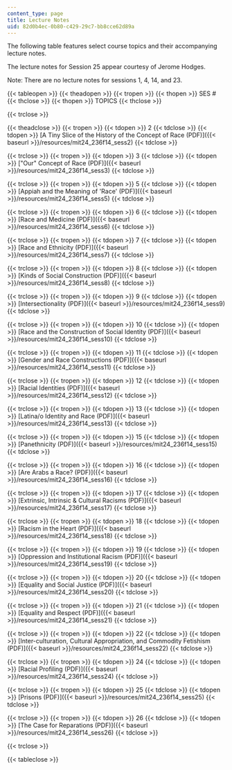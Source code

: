 ```yaml
---
content_type: page
title: Lecture Notes
uid: 82d0b4ec-0b80-c429-29c7-bb8cce62d89a
---
```


The following table features select course topics and their accompanying lecture notes.

The lecture notes for Session 25 appear courtesy of Jerome Hodges.

Note: There are no lecture notes for sessions 1, 4, 14, and 23.

{{< tableopen >}}
{{< theadopen >}}
{{< tropen >}}
{{< thopen >}}
SES #
{{< thclose >}}
{{< thopen >}}
TOPICS
{{< thclose >}}

{{< trclose >}}

{{< theadclose >}}
{{< tropen >}}
{{< tdopen >}}
2
{{< tdclose >}}
{{< tdopen >}}
[A Tiny Slice of the History of the Concept of Race (PDF)]({{< baseurl >}}/resources/mit24_236f14_sess2)
{{< tdclose >}}

{{< trclose >}}
{{< tropen >}}
{{< tdopen >}}
3
{{< tdclose >}}
{{< tdopen >}}
["Our" Concept of Race (PDF)]({{< baseurl >}}/resources/mit24_236f14_sess3)
{{< tdclose >}}

{{< trclose >}}
{{< tropen >}}
{{< tdopen >}}
5
{{< tdclose >}}
{{< tdopen >}}
[Appiah and the Meaning of 'Race' (PDF)]({{< baseurl >}}/resources/mit24_236f14_sess5)
{{< tdclose >}}

{{< trclose >}}
{{< tropen >}}
{{< tdopen >}}
6
{{< tdclose >}}
{{< tdopen >}}
[Race and Medicine (PDF)]({{< baseurl >}}/resources/mit24_236f14_sess6)
{{< tdclose >}}

{{< trclose >}}
{{< tropen >}}
{{< tdopen >}}
7
{{< tdclose >}}
{{< tdopen >}}
[Race and Ethnicity (PDF)]({{< baseurl >}}/resources/mit24_236f14_sess7)
{{< tdclose >}}

{{< trclose >}}
{{< tropen >}}
{{< tdopen >}}
8
{{< tdclose >}}
{{< tdopen >}}
[Kinds of Social Construction (PDF)]({{< baseurl >}}/resources/mit24_236f14_sess8)
{{< tdclose >}}

{{< trclose >}}
{{< tropen >}}
{{< tdopen >}}
9
{{< tdclose >}}
{{< tdopen >}}
[Intersectionality (PDF)]({{< baseurl >}}/resources/mit24_236f14_sess9)
{{< tdclose >}}

{{< trclose >}}
{{< tropen >}}
{{< tdopen >}}
10
{{< tdclose >}}
{{< tdopen >}}
[Race and the Construction of Social Identity (PDF)]({{< baseurl >}}/resources/mit24_236f14_sess10)
{{< tdclose >}}

{{< trclose >}}
{{< tropen >}}
{{< tdopen >}}
11
{{< tdclose >}}
{{< tdopen >}}
[Gender and Race Constructions (PDF)]({{< baseurl >}}/resources/mit24_236f14_sess11)
{{< tdclose >}}

{{< trclose >}}
{{< tropen >}}
{{< tdopen >}}
12
{{< tdclose >}}
{{< tdopen >}}
[Racial Identities (PDF)]({{< baseurl >}}/resources/mit24_236f14_sess12)
{{< tdclose >}}

{{< trclose >}}
{{< tropen >}}
{{< tdopen >}}
13
{{< tdclose >}}
{{< tdopen >}}
[Latina/o Identity and Race (PDF)]({{< baseurl >}}/resources/mit24_236f14_sess13)
{{< tdclose >}}

{{< trclose >}}
{{< tropen >}}
{{< tdopen >}}
15
{{< tdclose >}}
{{< tdopen >}}
[Panethnicity (PDF)]({{< baseurl >}}/resources/mit24_236f14_sess15)
{{< tdclose >}}

{{< trclose >}}
{{< tropen >}}
{{< tdopen >}}
16
{{< tdclose >}}
{{< tdopen >}}
[Are Arabs a Race? (PDF)]({{< baseurl >}}/resources/mit24_236f14_sess16)
{{< tdclose >}}

{{< trclose >}}
{{< tropen >}}
{{< tdopen >}}
17
{{< tdclose >}}
{{< tdopen >}}
[Extrinsic, Intrinsic & Cultural Racisms (PDF)]({{< baseurl >}}/resources/mit24_236f14_sess17)
{{< tdclose >}}

{{< trclose >}}
{{< tropen >}}
{{< tdopen >}}
18
{{< tdclose >}}
{{< tdopen >}}
[Racism in the Heart (PDF)]({{< baseurl >}}/resources/mit24_236f14_sess18)
{{< tdclose >}}

{{< trclose >}}
{{< tropen >}}
{{< tdopen >}}
19
{{< tdclose >}}
{{< tdopen >}}
[Oppression and Institutional Racism (PDF)]({{< baseurl >}}/resources/mit24_236f14_sess19)
{{< tdclose >}}

{{< trclose >}}
{{< tropen >}}
{{< tdopen >}}
20
{{< tdclose >}}
{{< tdopen >}}
[Equality and Social Justice (PDF)]({{< baseurl >}}/resources/mit24_236f14_sess20)
{{< tdclose >}}

{{< trclose >}}
{{< tropen >}}
{{< tdopen >}}
21
{{< tdclose >}}
{{< tdopen >}}
[Equality and Respect (PDF)]({{< baseurl >}}/resources/mit24_236f14_sess21)
{{< tdclose >}}

{{< trclose >}}
{{< tropen >}}
{{< tdopen >}}
22
{{< tdclose >}}
{{< tdopen >}}
[Inter-culturation, Cultural Appropriation, and Commodity Fetishism (PDF)]({{< baseurl >}}/resources/mit24_236f14_sess22)
{{< tdclose >}}

{{< trclose >}}
{{< tropen >}}
{{< tdopen >}}
24
{{< tdclose >}}
{{< tdopen >}}
[Racial Profiling (PDF)]({{< baseurl >}}/resources/mit24_236f14_sess24)
{{< tdclose >}}

{{< trclose >}}
{{< tropen >}}
{{< tdopen >}}
25
{{< tdclose >}}
{{< tdopen >}}
[Prisons (PDF)]({{< baseurl >}}/resources/mit24_236f14_sess25)
{{< tdclose >}}

{{< trclose >}}
{{< tropen >}}
{{< tdopen >}}
26
{{< tdclose >}}
{{< tdopen >}}
[The Case for Reparations (PDF)]({{< baseurl >}}/resources/mit24_236f14_sess26)
{{< tdclose >}}

{{< trclose >}}

{{< tableclose >}}